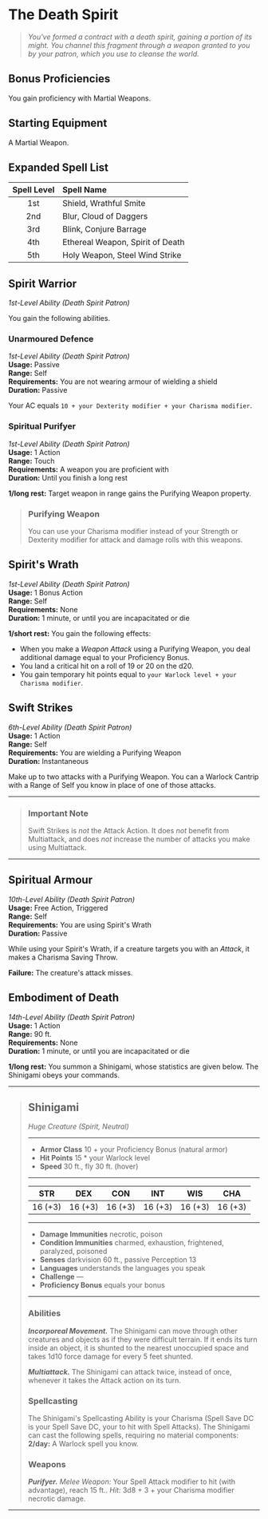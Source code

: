 # The Death Spirit

> *You've formed a contract with a death spirit, gaining a portion of its might. You channel this fragment through a weapon granted to you by your patron, which you use to cleanse the world.*

## Bonus Proficiencies

You gain proficiency with Martial Weapons.

## Starting Equipment

A Martial Weapon.

## Expanded Spell List

| Spell Level | Spell Name                       |
| :---------: | :------------------------------- |
|     1st     | Shield, Wrathful Smite           |
|     2nd     | Blur, Cloud of Daggers           |
|     3rd     | Blink, Conjure Barrage           |
|     4th     | Ethereal Weapon, Spirit of Death |
|     5th     | Holy Weapon, Steel Wind Strike   |

## Spirit Warrior
*1st-Level Ability (Death Spirit Patron)*  

You gain the following abilities.

### Unarmoured Defence
*1st-Level Ability (Death Spirit Patron)*  
**Usage:** Passive  
**Range:** Self  
**Requirements:** You are not wearing armour of wielding a shield  
**Duration:** Passive  

Your AC equals `10 + your Dexterity modifier + your Charisma modifier`.

### Spiritual Purifyer
*1st-Level Ability (Death Spirit Patron)*  
**Usage:** 1 Action  
**Range:** Touch  
**Requirements:** A weapon you are proficient with  
**Duration:** Until you finish a long rest  

**1/long rest:** Target weapon in range gains the Purifying Weapon property.

> ### Purifying Weapon
> 
> You can use your Charisma modifier instead of your Strength or Dexterity modifier for attack and damage rolls with this weapons.

## Spirit's Wrath
*1st-Level Ability (Death Spirit Patron)*  
**Usage:** 1 Bonus Action  
**Range:** Self  
**Requirements:** None  
**Duration:** 1 minute, or until you are incapacitated or die  

**1/short rest:** You gain the following effects:
* When you make a *Weapon Attack* using a Purifying Weapon, you deal additional damage equal to your Proficiency Bonus.
* You land a critical hit on a roll of 19 or 20 on the d20.
* You gain temporary hit points equal to `your Warlock level + your Charisma modifier`.

## Swift Strikes
*6th-Level Ability (Death Spirit Patron)*  
**Usage:** 1 Action  
**Range:** Self  
**Requirements:** You are wielding a Purifying Weapon  
**Duration:** Instantaneous  

Make up to two attacks with a Purifying Weapon. You can a Warlock Cantrip with a Range of Self you know in place of one of those attacks.

___
> ### Important Note
> 
> Swift Strikes is *not* the Attack Action. It does *not* benefit from Multiattack, and does *not* increase the number of attacks you make using Multiattack.
___

## Spiritual Armour
*10th-Level Ability (Death Spirit Patron)*  
**Usage:** Free Action, Triggered  
**Range:** Self  
**Requirements:** You are using Spirit's Wrath  
**Duration:** Passive  

While using your Spirit's Wrath, if a creature targets you with an *Attack*, it makes a Charisma Saving Throw.

**Failure:** The creature's attack misses.

## Embodiment of Death
*14th-Level Ability (Death Spirit Patron)*  
**Usage:** 1 Action  
**Range:** 90 ft.  
**Requirements:** None  
**Duration:** 1 minute, or until you are incapacitated or die  

**1/long rest:** You summon a Shinigami, whose statistics are given below. The Shinigami obeys your commands.

___
> ## Shinigami
> *Huge Creature (Spirit, Neutral)*
>___
>- **Armor Class** 10 + your Proficiency Bonus (natural armor)
>- **Hit Points** 15 * your Warlock level
>- **Speed** 30 ft., fly 30 ft. (hover)
>___
> |   STR   |   DEX   |   CON   |   INT   |   WIS   |   CHA   |
> | :-----: | :-----: | :-----: | :-----: | :-----: | :-----: |
> | 16 (+3) | 16 (+3) | 16 (+3) | 16 (+3) | 16 (+3) | 16 (+3) |
>___
>- **Damage Immunities** necrotic, poison  
>- **Condition Immunities** charmed, exhaustion, frightened, paralyzed, poisoned  
>- **Senses** darkvision 60 ft., passive Perception 13  
>- **Languages** understands the languages you speak  
>- **Challenge** —
>- **Proficiency Bonus** equals your bonus  
>___
> ### Abilities
> 
> ***Incorporeal Movement.*** The Shinigami can move through other creatures and objects as if they were difficult terrain. If it ends its turn inside an object, it is shunted to the nearest unoccupied space and takes 1d10 force damage for every 5 feet shunted.  
> 
> ***Multiattack.*** The Shinigami can attack twice, instead of once, whenever it takes the Attack action on its turn.
> 
> ### Spellcasting
> 
> The Shinigami's Spellcasting Ability is your Charisma (Spell Save DC is your Spell Save DC, your to hit with Spell Attacks). The Shinigami can cast the following spells, requiring no material components:
> **2/day:** A Warlock spell you know.
> 
> ### Weapons
> 
> ***Purifyer.*** *Melee Weapon:* Your Spell Attack modifier to hit (with advantage), reach 15 ft.. *Hit:* 3d8 + 3 + your Charisma modifier necrotic damage.  
___
